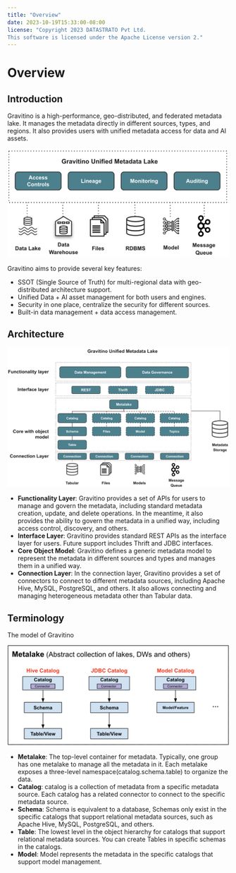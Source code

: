 ```yaml
---
title: "Overview"
date: 2023-10-19T15:33:00-08:00
license: "Copyright 2023 DATASTRATO Pvt Ltd.
This software is licensed under the Apache License version 2."
---
```


# Overview

## Introduction

Gravitino is a high-performance, geo-distributed, and federated metadata lake. It manages the metadata directly in different sources, types, and regions. It also provides users with unified metadata access for data and AI assets.

![Gravitino Architecture](assets/gravitino-architecture.png)

Gravitino aims to provide several key features:

* SSOT (Single Source of Truth) for multi-regional data with geo-distributed architecture support.
* Unified Data + AI asset management for both users and engines.
* Security in one place, centralize the security for different sources.
* Built-in data management + data access management.

## Architecture

![Gravitino Model and Arch](assets/gravitino-model-arch.png)

* **Functionality Layer**: Gravitino provides a set of APIs for users to manage and govern the
  metadata, including standard metadata creation, update, and delete operations. In the meantime, it also provides the ability to govern the metadata in a unified way, including access control, discovery, and others.
* **Interface Layer**: Gravitino provides standard REST APIs as the interface layer for users. Future support includes Thrift and JDBC interfaces.
* **Core Object Model**: Gravitino defines a generic metadata model to represent the metadata in different sources and types and manages them in a unified way.
* **Connection Layer**: In the connection layer, Gravitino provides a set of connectors to connect to different metadata sources, including Apache Hive, MySQL, PostgreSQL, and others. It also allows connecting and managing heterogeneous metadata other than Tabular data.

## Terminology

The model of Gravitino

![Gravitino Model](assets/metadata-model.png)

* **Metalake**: The top-level container for metadata. Typically, one group has one metalake to manage all the metadata in it. Each metalake exposes a three-level namespace(catalog.schema.table) to organize the data.
* **Catalog**: catalog is a collection of metadata from a specific metadata source. Each catalog has a related connector to connect to the specific metadata source.
* **Schema**: Schema is equivalent to a database, Schemas only exist in the specific catalogs that support relational metadata sources, such as Apache Hive, MySQL, PostgreSQL, and others.
* **Table**: The lowest level in the object hierarchy for catalogs that support relational metadata sources. You can create Tables in specific schemas in the catalogs.
* **Model**: Model represents the metadata in the specific catalogs that support model management.
